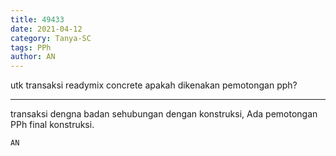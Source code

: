 ```yaml
---
title: 49433
date: 2021-04-12
category: Tanya-SC
tags: PPh
author: AN
---
```


utk transaksi readymix concrete apakah dikenakan pemotongan pph?

---

transaksi dengna badan sehubungan dengan konstruksi, Ada pemotongan PPh final konstruksi.

`AN`
